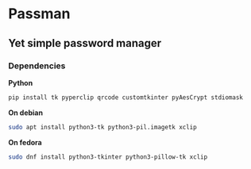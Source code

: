 # Passman
## Yet simple password manager

### Dependencies
**Python**
```sh
pip install tk pyperclip qrcode customtkinter pyAesCrypt stdiomask
```

**On debian**
```sh
sudo apt install python3-tk python3-pil.imagetk xclip
```

**On fedora**
```sh
sudo dnf install python3-tkinter python3-pillow-tk xclip
```
